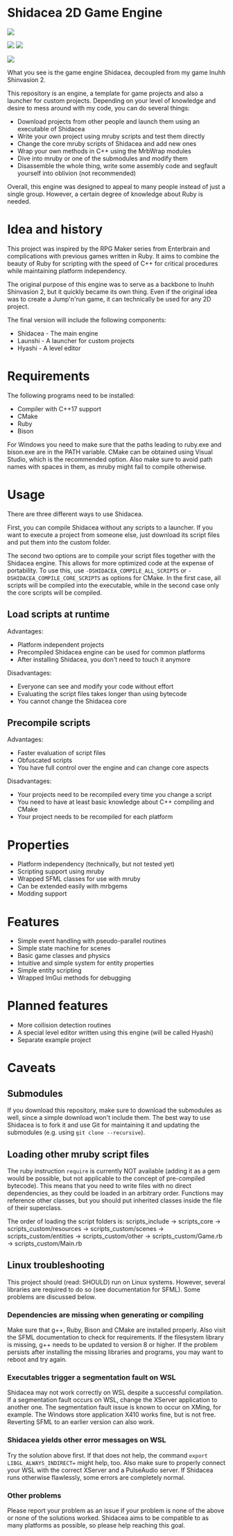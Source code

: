 # Shidacea 2D Game Engine

<img src="https://img.shields.io/github/workflow/status/Hadeweka/Shidacea/BuildTest">

<img src="https://img.shields.io/github/v/release/Hadeweka/Shidacea"> <img src="https://img.shields.io/github/release-date/Hadeweka/Shidacea">

<img src="https://img.shields.io/github/license/Hadeweka/Shidacea"> 

What you see is the game engine Shidacea, decoupled from my game Inuhh Shinvasion 2.

This repository is an engine, a template for game projects and also a launcher for custom projects.
Depending on your level of knowledge and desire to mess around with my code, you can do several things:

* Download projects from other people and launch them using an executable of Shidacea
* Write your own project using mruby scripts and test them directly
* Change the core mruby scripts of Shidacea and add new ones
* Wrap your own methods in C++ using the MrbWrap modules
* Dive into mruby or one of the submodules and modify them
* Disassemble the whole thing, write some assembly code and segfault yourself into oblivion (not recommended)

Overall, this engine was designed to appeal to many people instead of just a single group. 
However, a certain degree of knowledge about Ruby is needed.

# Idea and history

This project was inspired by the RPG Maker series from Enterbrain and complications with previous games written in Ruby. 
It aims to combine the beauty of Ruby for scripting with the speed of C++ for critical procedures while maintaining platform independency.

The original purpose of this engine was to serve as a backbone to Inuhh Shinvasion 2, but it quickly became its own thing.
Even if the original idea was to create a Jump'n'run game, it can technically be used for any 2D project.

The final version will include the following components:

* Shidacea - The main engine
* Launshi - A launcher for custom projects
* Hyashi - A level editor

# Requirements

The following programs need to be installed:

* Compiler with C++17 support
* CMake
* Ruby
* Bison

For Windows you need to make sure that the paths leading to ruby.exe and bison.exe are in the PATH variable.
CMake can be obtained using Visual Studio, which is the recommended option.
Also make sure to avoid path names with spaces in them, as mruby might fail to compile otherwise.

# Usage

There are three different ways to use Shidacea.

First, you can compile Shidacea without any scripts to a launcher.
If you want to execute a project from someone else, just download its script files and put them into the custom folder.

The second two options are to compile your script files together with the Shidacea engine.
This allows for more optimized code at the expense of portability.
To use this, use `-DSHIDACEA_COMPILE_ALL_SCRIPTS` or `-DSHIDACEA_COMPILE_CORE_SCRIPTS` as options for CMake.
In the first case, all scripts will be compiled into the executable, while in the second case only the core scripts will be compiled.

## Load scripts at runtime

Advantages:
* Platform independent projects
* Precompiled Shidacea engine can be used for common platforms
* After installing Shidacea, you don't need to touch it anymore

Disadvantages:
* Everyone can see and modify your code without effort
* Evaluating the script files takes longer than using bytecode
* You cannot change the Shidacea core

## Precompile scripts

Advantages:
* Faster evaluation of script files
* Obfuscated scripts
* You have full control over the engine and can change core aspects

Disadvantages:
* Your projects need to be recompiled every time you change a script
* You need to have at least basic knowledge about C++ compiling and CMake
* Your project needs to be recompiled for each platform

# Properties

* Platform independency (technically, but not tested yet)
* Scripting support using mruby
* Wrapped SFML classes for use with mruby
* Can be extended easily with mrbgems
* Modding support

# Features

* Simple event handling with pseudo-parallel routines
* Simple state machine for scenes
* Basic game classes and physics
* Intuitive and simple system for entity properties
* Simple entity scripting
* Wrapped ImGui methods for debugging

# Planned features

* More collision detection routines
* A special level editor written using this engine (will be called Hyashi)
* Separate example project

# Caveats

## Submodules

If you download this repository, make sure to download the submodules as well, since a simple download won't include them.
The best way to use Shidacea is to fork it and use Git for maintaining it and updating the submodules (e.g. using `git clone --recursive`).

## Loading other mruby script files

The ruby instruction `require` is currently NOT available (adding it as a gem would be possible, but not applicable to the concept of pre-compiled bytecode).
This means that you need to write files with no direct dependencies, as they could be loaded in an arbitrary order.
Functions may reference other classes, but you should put inherited classes inside the file of their superclass.

The order of loading the script folders is: 
scripts_include -> scripts_core -> scripts_custom/resources -> scripts_custom/scenes -> scripts_custom/entities -> scripts_custom/other -> scripts_custom/Game.rb -> scripts_custom/Main.rb

## Linux troubleshooting

This project should (read: SHOULD) run on Linux systems.
However, several libraries are required to do so (see documentation for SFML).
Some problems are discussed below.

### Dependencies are missing when generating or compiling

Make sure that g++, Ruby, Bison and CMake are installed properly. 
Also visit the SFML documentation to check for requirements.
If the filesystem library is missing, g++ needs to be updated to version 8 or higher.
If the problem persists after installing the missing libraries and programs, you may want to reboot and try again.

### Executables trigger a segmentation fault on WSL

Shidacea may not work correctly on WSL despite a successful compilation.
If a segmentation fault occurs on WSL, change the XServer application to another one.
The segmentation fault issue is known to occur on XMing, for example.
The Windows store application X410 works fine, but is not free.
Reverting SFML to an earlier version can also work.

### Shidacea yields other error messages on WSL

Try the solution above first.
If that does not help, the command `export LIBGL_ALWAYS_INDIRECT=` might help, too.
Also make sure to properly connect your WSL with the correct XServer and a PulseAudio server.
If Shidacea runs otherwise flawlessly, some errors are completely normal.

### Other problems

Please report your problem as an issue if your problem is none of the above or none of the solutions worked.
Shidacea aims to be compatible to as many platforms as possible, so please help reaching this goal.

